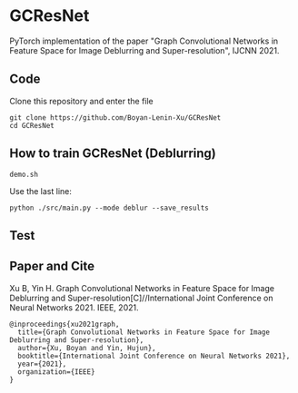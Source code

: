 # GCResNet
PyTorch implementation of the paper "Graph Convolutional Networks in Feature Space for Image Deblurring and Super-resolution", IJCNN 2021.


## Code

Clone this repository and enter the file

    git clone https://github.com/Boyan-Lenin-Xu/GCResNet
    cd GCResNet

## How to train GCResNet (Deblurring)
    
    demo.sh

Use the last line:

    python ./src/main.py --mode deblur --save_results

## Test


## Paper and Cite

Xu B, Yin H. Graph Convolutional Networks in Feature Space for Image Deblurring and Super-resolution[C]//International Joint Conference on Neural Networks 2021. IEEE, 2021.

    @inproceedings{xu2021graph,
      title={Graph Convolutional Networks in Feature Space for Image Deblurring and Super-resolution},
      author={Xu, Boyan and Yin, Hujun},
      booktitle={International Joint Conference on Neural Networks 2021},
      year={2021},
      organization={IEEE}
    }
